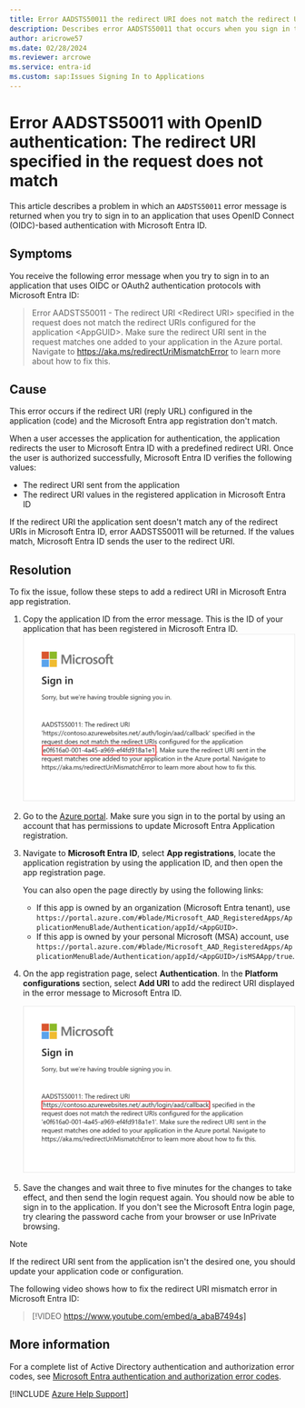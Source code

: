 ```yaml
---
title: Error AADSTS50011 the redirect URI does not match the redirect URIs configured for the application
description: Describes error AADSTS50011 that occurs when you sign in to an OIDC-based SSO application in Microsoft Entra ID.
author: aricrowe57
ms.date: 02/28/2024
ms.reviewer: arcrowe
ms.service: entra-id
ms.custom: sap:Issues Signing In to Applications
---
```

# Error AADSTS50011 with OpenID authentication: The redirect URI specified in the request does not match

This article describes a problem in which an `AADSTS50011` error message is returned when you try to sign in to an application that uses OpenID Connect (OIDC)-based authentication with Microsoft Entra ID.

## Symptoms

You receive the following error message when you try to sign in to an application that uses OIDC or OAuth2 authentication protocols with Microsoft Entra ID:

>Error AADSTS50011 - The redirect URI \<Redirect URI\> specified in the request does not match the redirect URIs configured for the application \<AppGUID\>. Make sure the redirect URI sent in the request matches one added to your application in the Azure portal. Navigate to https://aka.ms/redirectUriMismatchError to learn more about how to fix this.

## Cause

This error occurs if the redirect URI (reply URL) configured in the application (code) and the Microsoft Entra app registration don't match.

When a user accesses the application for authentication, the application redirects the user to Microsoft Entra ID with a predefined redirect URI. Once the user is authorized successfully, Microsoft Entra ID verifies the following values:

- The redirect URI sent from the application
- The redirect URI values in the registered application in Microsoft Entra ID

If the redirect URI the application sent doesn't match any of the redirect URIs in Microsoft Entra ID, error AADSTS50011 will be returned. If the values match, Microsoft Entra ID sends the user to the redirect URI.

## Resolution

To fix the issue, follow these steps to add a redirect URI in Microsoft Entra app registration.

1. Copy the application ID from the error message. This is the ID of your application that has been registered in Microsoft Entra ID.
    ![The screenshot about the application ID in AADSTS50011 error message](media\error-code-AADSTS50011-redirect-uri-mismatch\aadsts50011-error-appid.png)

1. Go to the [Azure portal](https://portal.azure.com). Make sure you sign in to the portal by using an account that has permissions to update Microsoft Entra Application registration.
1. Navigate to **Microsoft Entra ID**, select **App registrations**, locate the application registration by using the application ID, and then open the app registration page.

    You can also open the page directly by using the following links:

    - If this app is owned by an organization (Microsoft Entra tenant), use `https://portal.azure.com/#blade/Microsoft_AAD_RegisteredApps/ApplicationMenuBlade/Authentication/appId/<AppGUID>`.
    - If this app is owned by your personal Microsoft (MSA) account, use `https://portal.azure.com/#blade/Microsoft_AAD_RegisteredApps/ApplicationMenuBlade/Authentication/appId/<AppGUID>/isMSAApp/true`.

1. On the app registration page, select **Authentication**. In the **Platform configurations** section, select **Add URI** to add the redirect URI displayed in the error message to Microsoft Entra ID.

    ![The screenshot about redirect URI in the AADSTS50011 error message](media\error-code-AADSTS50011-redirect-uri-mismatch\aadsts50011-error-redirecturi.png)

1. Save the changes and wait three to five minutes for the changes to take effect, and then send the login request again. You should now be able to sign in to the application. If you don't see the Microsoft Entra login page, try clearing the password cache from your browser or use InPrivate browsing.

>[!Note]
>If the redirect URI sent from the application isn't the desired one, you should update your application code or configuration.

The following video shows how to fix the redirect URI mismatch error in Microsoft Entra ID:

> [!VIDEO https://www.youtube.com/embed/a_abaB7494s]

## More information

For a complete list of Active Directory authentication and authorization error codes, see [Microsoft Entra authentication and authorization error codes](/azure/active-directory/develop/reference-aadsts-error-codes).

[!INCLUDE [Azure Help Support](../../../../includes/azure-help-support.md)]
